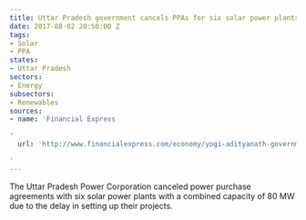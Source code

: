 ```yaml
---
title: Uttar Pradesh government cancels PPAs for six solar power plants
date: 2017-08-02 20:50:00 Z
tags:
- Solar
- PPA
states:
- Uttar Pradesh
sectors:
- Energy
subsectors:
- Renewables
sources:
- name: 'Financial Express

'
  url: 'http://www.financialexpress.com/economy/yogi-adityanath-government-penalises-6-firms-cancels-solar-ppas-for-delays/779581/

'
---
```


The Uttar Pradesh Power Corporation canceled power purchase agreements with six solar power plants with a combined capacity of 80 MW due to the delay in setting up their projects.
